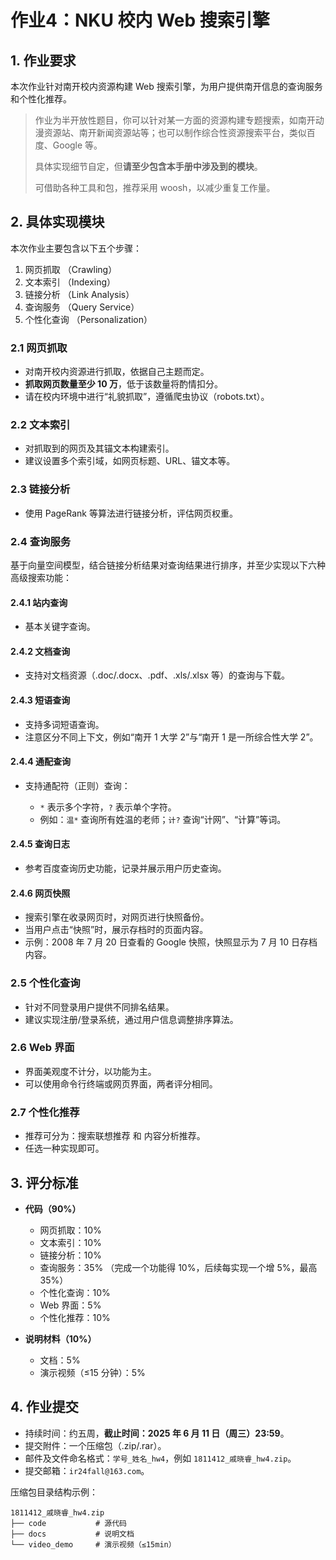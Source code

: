 # 作业4：NKU 校内 Web 搜索引擎

## 1. 作业要求

本次作业针对南开校内资源构建 Web 搜索引擎，为用户提供南开信息的查询服务和个性化推荐。

> 作业为半开放性题目，你可以针对某一方面的资源构建专题搜索，如南开动漫资源站、南开新闻资源站等；也可以制作综合性资源搜索平台，类似百度、Google 等。
>
> 具体实现细节自定，但**请至少包含本手册中涉及到的模块**。
>
> 可借助各种工具和包，推荐采用 woosh，以减少重复工作量。

## 2. 具体实现模块

本次作业主要包含以下五个步骤：

1. 网页抓取 （Crawling）
2. 文本索引 （Indexing）
3. 链接分析 （Link Analysis）
4. 查询服务 （Query Service）
5. 个性化查询 （Personalization）

### 2.1 网页抓取

* 对南开校内资源进行抓取，依据自己主题而定。
* **抓取网页数量至少 10 万**，低于该数量将酌情扣分。
* 请在校内环境中进行“礼貌抓取”，遵循爬虫协议（robots.txt）。

### 2.2 文本索引

* 对抓取到的网页及其锚文本构建索引。
* 建议设置多个索引域，如网页标题、URL、锚文本等。

### 2.3 链接分析

* 使用 PageRank 等算法进行链接分析，评估网页权重。

### 2.4 查询服务

基于向量空间模型，结合链接分析结果对查询结果进行排序，并至少实现以下六种高级搜索功能：

#### 2.4.1 站内查询

* 基本关键字查询。

#### 2.4.2 文档查询

* 支持对文档资源（.doc/.docx、.pdf、.xls/.xlsx 等）的查询与下载。

#### 2.4.3 短语查询

* 支持多词短语查询。
* 注意区分不同上下文，例如“南开 1 大学 2”与“南开 1 是一所综合性大学 2”。

#### 2.4.4 通配查询

* 支持通配符（正则）查询：

  * `*` 表示多个字符，`?` 表示单个字符。
  * 例如：`温*` 查询所有姓温的老师；`计?` 查询“计网”、“计算”等词。

#### 2.4.5 查询日志

* 参考百度查询历史功能，记录并展示用户历史查询。

#### 2.4.6 网页快照

* 搜索引擎在收录网页时，对网页进行快照备份。
* 当用户点击“快照”时，展示存档时的页面内容。
* 示例：2008 年 7 月 20 日查看的 Google 快照，快照显示为 7 月 10 日存档内容。

### 2.5 个性化查询

* 针对不同登录用户提供不同排名结果。
* 建议实现注册/登录系统，通过用户信息调整排序算法。

### 2.6 Web 界面

* 界面美观度不计分，以功能为主。
* 可以使用命令行终端或网页界面，两者评分相同。

### 2.7 个性化推荐

* 推荐可分为：搜索联想推荐 和 内容分析推荐。
* 任选一种实现即可。

## 3. 评分标准

* **代码（90%）**

  * 网页抓取：10%
  * 文本索引：10%
  * 链接分析：10%
  * 查询服务：35% （完成一个功能得 10%，后续每实现一个增 5%，最高 35%）
  * 个性化查询：10%
  * Web 界面：5%
  * 个性化推荐：10%

* **说明材料（10%）**

  * 文档：5%
  * 演示视频（≤15 分钟）：5%

## 4. 作业提交

* 持续时间：约五周，**截止时间：2025 年 6 月 11 日（周三）23:59**。
* 提交附件：一个压缩包（.zip/.rar）。
* 邮件及文件命名格式：`学号_姓名_hw4`，例如 `1811412_戚晓睿_hw4.zip`。
* 提交邮箱：`ir24fall@163.com`。

压缩包目录结构示例：

```
1811412_戚晓睿_hw4.zip
├── code           # 源代码
├── docs           # 说明文档
└── video_demo     # 演示视频（≤15min）
```
